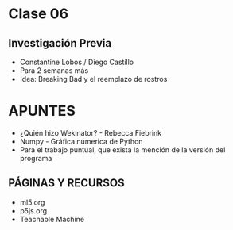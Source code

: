 # Clase 06 
## Investigación Previa
- Constantine Lobos / Diego Castillo
- Para 2 semanas más
- Idea: Breaking Bad y el reemplazo de rostros

# APUNTES
* ¿Quién hizo Wekinator? - Rebecca Fiebrink
* Numpy - Gráfica númerica de Python
* Para el trabajo puntual, que exista la mención de la versión del programa

## PÁGINAS Y RECURSOS
- ml5.org
- p5js.org
- Teachable Machine
